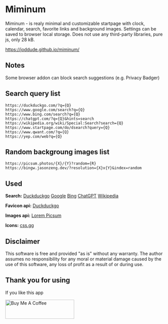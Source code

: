 # Miminum
Miminum - is realy minimal and customizable startpage with clock, calendar, search, favorite links and background images.
Settings can be saved to browser local storage.
Does not use any third-party libraries, pure js, only 28 kB.

https://joddude.github.io/miminum/

## Notes
Some browser addon can block search suggestions (e.g. Privacy Badger)

## Search query list
```
https://duckduckgo.com/?q={Q}
https://www.google.com/search?q={Q}
https://www.bing.com/search?q={Q}
https://chatgpt.com/?q={Q}&hints=search
https://wikipedia.org/wiki/Special:Search?search={Q}
https://www.startpage.com/do/dsearch?query={Q}
https://www.qwant.com/?q={Q}
https://yep.com/web?q={Q}
```

## Random backgroung images list
```
https://picsum.photos/{X}/{Y}?random={R}
https://bingw.jasonzeng.dev/?resolution={X}x{Y}&index=random
```

## Used
**Search:** [Duckduckgo](https://duckduckgo.com/) [Google](https://www.google.com/) [Bing](https://www.bing.com/) [ChatGPT](https://chatgpt.com/) [Wikipedia](https://wikipedia.org/)

**Favicon api:** [Duckduckgo](https://duckduckgo.com/)

**Images api:** [Lorem Picsum](https://picsum.photos/)

**Icons:** [css.gg](https://css.gg/)


## Disclaimer
This software is free and provided "as is" without any warranty. The author assumes no responsibility for any moral or material damage caused by the use of this software, any loss of profit as a result of or during use.


## Thank you for using
If you like this app

<a href="https://www.buymeacoffee.com/joddude" target="_blank"><img src="https://cdn.buymeacoffee.com/buttons/v2/default-yellow.png" alt="Buy Me A Coffee" style="height: 60px !important;width: 217px !important;" ></a>
